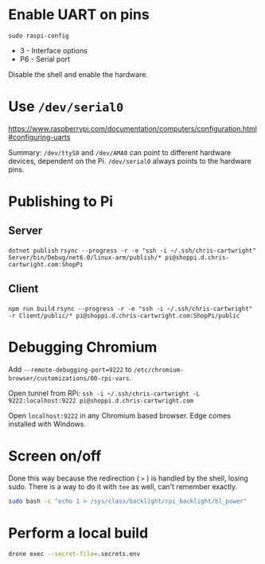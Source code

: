 # Enable UART on pins

```
sudo raspi-config
```

- 3 - Interface options
- P6 - Serial port

Disable the shell and enable the hardware.

# Use `/dev/serial0`

https://www.raspberrypi.com/documentation/computers/configuration.html#configuring-uarts

Summary: `/dev/ttyS0` and `/dev/AMA0` can point to different hardware devices, dependent on the Pi.
`/dev/serial0` always points to the hardware pins.

# Publishing to Pi

## Server
`dotnet publish`
`rsync --progress -r -e "ssh -i ~/.ssh/chris-cartwright" Server/bin/Debug/net6.0/linux-arm/publish/* pi@shoppi.d.chris-cartwright.com:ShopPi`

## Client
`npm run build`
`rsync --progress -r -e "ssh -i ~/.ssh/chris-cartwright" -r Client/public/* pi@shoppi.d.chris-cartwright.com:ShopPi/public`

# Debugging Chromium

Add `--remote-debugging-port=9222` to `/etc/chromium-browser/customizations/00-rpi-vars`.

Open tunnel from RPi: `ssh -i ~/.ssh/chris-cartwright -L 9222:localhost:9222 pi@shoppi.d.chris-cartwright.com`

Open `localhost:9222` in any Chromium based browser. Edge comes installed with Windows.

# Screen on/off

Done this way because the redirection ( `>` ) is handled by the shell, losing sudo.
There is a way to do it with `tee` as well, can't remember exactly.

```bash
sudo bash -c "echo 1 > /sys/class/backlight/rpi_backlight/bl_power"
```

# Perform a local build

```sh
drone exec --secret-file=.secrets.env
```